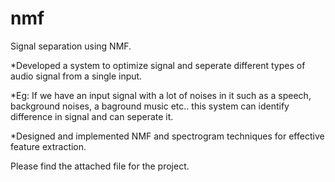 # nmf
Signal separation using NMF.

*Developed a system to optimize signal and seperate different types of audio signal from a single input.

*Eg: If we have an input signal with a lot of noises in it such as a speech, background noises, a baground music etc..
this system can identify difference in signal and can seperate it.

*Designed and implemented NMF and spectrogram techniques for effective feature extraction. 

Please find the attached file for the project.
